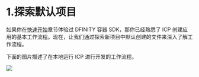 # 1.探索默认项目

如果你在[快速开始](../../yi-kuai-su-ru-men/)章节体验过 DFINITY 容器 SDK，那你已经熟悉了 ICP 创建应用的基本工作流程。现在，让我们通过探索新项目中默认创建的文件来深入了解工作流程。

下面的图片描述了在本地运行 ICP 进行开发的工作流程。

![](../../.gitbook/assets/image%20%2814%29.png)

